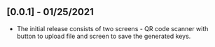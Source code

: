 ## [0.0.1] - 01/25/2021

* The initial release consists of two screens - QR code scanner with button to upload file and screen to save the generated keys.
